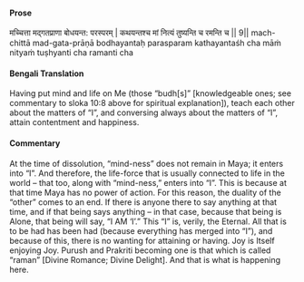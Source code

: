 #### Prose 

मच्चित्ता मद्गतप्राणा बोधयन्त: परस्परम् |
कथयन्तश्च मां नित्यं तुष्यन्ति च रमन्ति च || 9||
mach-chittā mad-gata-prāṇā bodhayantaḥ parasparam
kathayantaśh cha māṁ nityaṁ tuṣhyanti cha ramanti cha

 #### Bengali Translation 

Having put mind and life on Me (those “budh[s]” [knowledgeable ones; see commentary to sloka 10:8 above for spiritual explanation]), teach each other about the matters of “I”, and conversing always about the matters of “I”, attain contentment and happiness.

 #### Commentary 

At the time of dissolution, “mind-ness” does not remain in Maya; it enters into “I”. And therefore, the life-force that is usually connected to life in the world – that too, along with “mind-ness,” enters into “I”. This is because at that time Maya has no power of action. For this reason, the duality of the “other” comes to an end. If there is anyone there to say anything at that time, and if that being says anything – in that case, because that being is Alone, that being will say, “I AM ‘I’.” This “I” is, verily, the Eternal. All that is to be had has been had (because everything has merged into “I”), and because of this, there is no wanting for attaining or having. Joy is Itself enjoying Joy. Purush and Prakriti becoming one is that which is called “raman” [Divine Romance; Divine Delight]. And that is what is happening here.